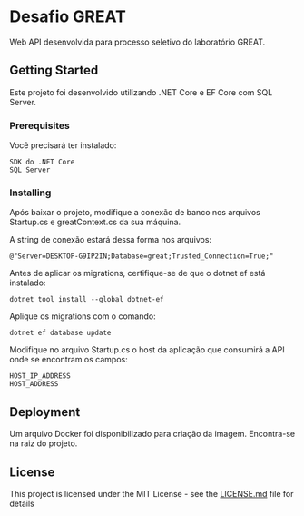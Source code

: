 # Desafio GREAT

Web API desenvolvida para processo seletivo do laboratório GREAT.

## Getting Started

Este projeto foi desenvolvido utilizando .NET Core e EF Core com SQL Server.

### Prerequisites

Você precisará ter instalado:

```
SDK do .NET Core
SQL Server
```

### Installing

Após baixar o projeto, modifique a conexão de banco nos arquivos Startup.cs e greatContext.cs da sua máquina.

A string de conexão estará dessa forma nos arquivos:

```
@"Server=DESKTOP-G9IP2IN;Database=great;Trusted_Connection=True;"
```

Antes de aplicar os migrations, certifique-se de que o dotnet ef está instalado:

```
dotnet tool install --global dotnet-ef
```

Aplique os migrations com o comando:

```
dotnet ef database update
```

Modifique no arquivo Startup.cs o host da aplicação que consumirá a API onde se encontram os campos:

```
HOST_IP_ADDRESS
HOST_ADDRESS
```

## Deployment

Um arquivo Docker foi disponibilizado para criação da imagem. Encontra-se na raiz do projeto.

## License

This project is licensed under the MIT License - see the [LICENSE.md](LICENSE.md) file for details